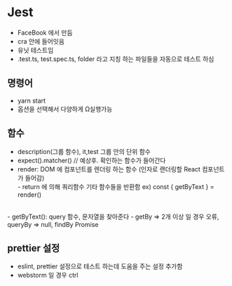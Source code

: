 # Jest

- FaceBook 에서 만듬
- cra 안에 들어잇음
- 유닛 테스트임
- .test.ts, test.spec.ts, folder 라고 지칭 하는 파일들을 자동으로 테스트 하심

## 명령어

- yarn start
- 옵션을 선택해서 다양하게 Ω실행가능

## 함수

- description(그룹 함수), it,test 그룹 안의 단위 함수
- expect().matcher() // 예상후. 확인하는 함수가 들어간다
- render: DOM 에 컴포넌트를 렌더링 하는 함수 (인자로 랜더링할 React 컴포넌트가 들어감)
 <br> - return 에 의해 쿼리함수 기타 함수들을 반환함 ex) const { getByText } = render(<App />) 
 <br> 
- getByText(): query 함수, 문자열을 찾아준다
- getBy => 2개 이상 일 경우 오류, queryBy => null, findBy Promise 

## prettier 설정
 - eslint, prettier 설정으로 테스트 하는데 도움을 주는 설정 추가함
 - webstorm 일 경우 ctrl 